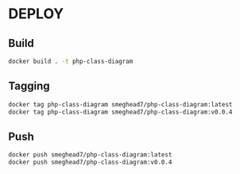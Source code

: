 # DEPLOY

## Build

```bash
docker build . -t php-class-diagram
```

## Tagging

```bash
docker tag php-class-diagram smeghead7/php-class-diagram:latest
docker tag php-class-diagram smeghead7/php-class-diagram:v0.0.4
```

## Push

```bash
docker push smeghead7/php-class-diagram:latest
docker push smeghead7/php-class-diagram:v0.0.4
```

